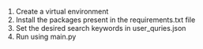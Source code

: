 1. Create a virtual environment
2. Install the packages present in the requirements.txt file
3. Set the desired search keywords in user_quries.json
4. Run using main.py
